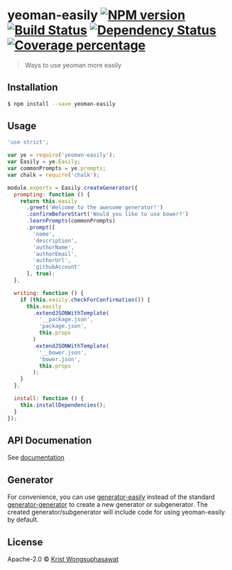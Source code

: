 # yeoman-easily [![NPM version][npm-image]][npm-url] [![Build Status][travis-image]][travis-url] [![Dependency Status][daviddm-image]][daviddm-url] [![Coverage percentage][coveralls-image]][coveralls-url]
> Ways to use yeoman more easily

## Installation

```sh
$ npm install --save yeoman-easily
```

## Usage

```js
'use strict';

var ye = require('yeoman-easily');
var Easily = ye.Easily;
var commonPrompts = ye.prompts;
var chalk = require('chalk');

module.exports = Easily.createGenerator({
  prompting: function () {
    return this.easily
      .greet('Welcome to the awesome generator!')
      .confirmBeforeStart('Would you like to use bower?')
      .learnPrompts(commonPrompts)
      .prompt([
        'name',
        'description',
        'authorName',
        'authorEmail',
        'authorUrl',
        'githubAccount'
      ], true);
  },

  writing: function () {
    if (this.easily.checkForConfirmation()) {
      this.easily
        .extendJSONWithTemplate(
          '__package.json',
          'package.json',
          this.props
        )
        .extendJSONWithTemplate(
          '__bower.json',
          'bower.json',
          this.props
        );
    }
  },

  install: function () {
    this.installDependencies();
  }
});

```

## API Documenation

See [documentation](docs/api.md)

## Generator

For convenience, you can use [generator-easily](https://github.com/kristw/generator-easily) instead of the standard [generator-generator](https://github.com/yeoman/generator-generator) to create a new generator or subgenerator. The created generator/subgenerator will include code for using yeoman-easily by default.

## License

Apache-2.0 © [Krist Wongsuphasawat](http://kristw.yellowpigz.com)


[npm-image]: https://badge.fury.io/js/yeoman-easily.svg
[npm-url]: https://npmjs.org/package/yeoman-easily
[travis-image]: https://travis-ci.org/kristw/yeoman-easily.svg?branch=master
[travis-url]: https://travis-ci.org/kristw/yeoman-easily
[daviddm-image]: https://david-dm.org/kristw/yeoman-easily.svg?theme=shields.io
[daviddm-url]: https://david-dm.org/kristw/yeoman-easily
[coveralls-image]: https://coveralls.io/repos/kristw/yeoman-easily/badge.svg
[coveralls-url]: https://coveralls.io/r/kristw/yeoman-easily
